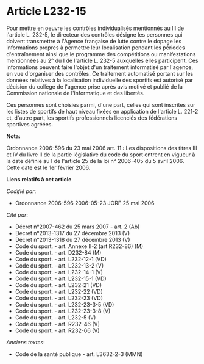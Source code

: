 # Article L232-15

Pour mettre en oeuvre les contrôles individualisés mentionnés au III de l'article L. 232-5, le directeur des contrôles
désigne les personnes qui doivent transmettre à l'Agence française de lutte contre le dopage les informations propres à
permettre leur localisation pendant les périodes d'entraînement ainsi que le programme des compétitions ou manifestations
mentionnées au 2° du I de l'article L. 232-5 auxquelles elles participent. Ces informations peuvent faire l'objet d'un
traitement informatisé par l'agence, en vue d'organiser des contrôles. Ce traitement automatisé portant sur les données
relatives à la localisation individuelle des sportifs est autorisé par décision du collège de l'agence prise après avis
motivé et publié de la Commission nationale de l'informatique et des libertés. 

Ces personnes sont choisies parmi, d'une part, celles qui sont inscrites sur les listes de sportifs de haut niveau fixées en
application de l'article L. 221-2 et, d'autre part, les sportifs professionnels licenciés des fédérations sportives agréées.

**Nota:**

Ordonnance 2006-596 du 23 mai 2006 art. 11 : Les dispositions des titres III et IV du livre II de la partie législative du
code du sport entrent en vigueur à la date définie au I de l'article 25 de la loi n° 2006-405 du 5 avril 2006. Cette date est
le 1er février 2006.

**Liens relatifs à cet article**

_Codifié par_:

  - Ordonnance 2006-596 2006-05-23 JORF 25 mai 2006

_Cité par_:

  - Décret n°2007-462 du 25 mars 2007 - art. 2 (Ab)
  - Décret n°2013-1317 du 27 décembre 2013 (V)
  - Décret n°2013-1318 du 27 décembre 2013 (V)
  - Code du sport. - art. Annexe II-2 (art R232-86) (M)
  - Code du sport. - art. D232-84 (M)
  - Code du sport. - art. L232-12-1 (VD)
  - Code du sport. - art. L232-13-2 (V)
  - Code du sport. - art. L232-14-1 (V)
  - Code du sport. - art. L232-15-1 (VD)
  - Code du sport. - art. L232-21 (VD)
  - Code du sport. - art. L232-22 (VD)
  - Code du sport. - art. L232-23 (VD)
  - Code du sport. - art. L232-23-3-5 (VD)
  - Code du sport. - art. L232-23-3-8 (V)
  - Code du sport. - art. L232-5 (V)
  - Code du sport. - art. R232-46 (V)
  - Code du sport. - art. R232-66 (V)

_Anciens textes_:

  - Code de la santé publique - art. L3632-2-3 (MMN)
